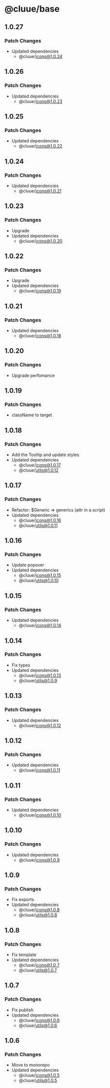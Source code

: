 # @cluue/base

## 1.0.27

### Patch Changes

- Updated dependencies
  - @cluue/icons@1.0.24

## 1.0.26

### Patch Changes

- Updated dependencies
  - @cluue/icons@1.0.23

## 1.0.25

### Patch Changes

- Updated dependencies
  - @cluue/icons@1.0.22

## 1.0.24

### Patch Changes

- Updated dependencies
  - @cluue/icons@1.0.21

## 1.0.23

### Patch Changes

- Upgrade
- Updated dependencies
  - @cluue/icons@1.0.20

## 1.0.22

### Patch Changes

- Upgrade
- Updated dependencies
  - @cluue/icons@1.0.19

## 1.0.21

### Patch Changes

- Updated dependencies
  - @cluue/icons@1.0.18

## 1.0.20

### Patch Changes

- Upgrade perfomance

## 1.0.19

### Patch Changes

- className to target

## 1.0.18

### Patch Changes

- Add the Tooltip and update styles
- Updated dependencies
  - @cluue/icons@1.0.17
  - @cluue/utils@1.0.12

## 1.0.17

### Patch Changes

- Refactor: $Generic => generics (attr in a script)
- Updated dependencies
  - @cluue/icons@1.0.16
  - @cluue/utils@1.0.11

## 1.0.16

### Patch Changes

- Update popover
- Updated dependencies
  - @cluue/icons@1.0.15
  - @cluue/utils@1.0.10

## 1.0.15

### Patch Changes

- Updated dependencies
  - @cluue/icons@1.0.14

## 1.0.14

### Patch Changes

- Fix types
- Updated dependencies
  - @cluue/icons@1.0.13
  - @cluue/utils@1.0.9

## 1.0.13

### Patch Changes

- Updated dependencies
  - @cluue/icons@1.0.12

## 1.0.12

### Patch Changes

- Updated dependencies
  - @cluue/icons@1.0.11

## 1.0.11

### Patch Changes

- Updated dependencies
  - @cluue/icons@1.0.10

## 1.0.10

### Patch Changes

- Updated dependencies
  - @cluue/icons@1.0.9

## 1.0.9

### Patch Changes

- Fix exports
- Updated dependencies
  - @cluue/icons@1.0.8
  - @cluue/utils@1.0.8

## 1.0.8

### Patch Changes

- Fix template
- Updated dependencies
  - @cluue/icons@1.0.7
  - @cluue/utils@1.0.7

## 1.0.7

### Patch Changes

- Fix publish
- Updated dependencies
  - @cluue/icons@1.0.6
  - @cluue/utils@1.0.6

## 1.0.6

### Patch Changes

- Move to monorepo
- Updated dependencies
  - @cluue/icons@1.0.5
  - @cluue/utils@1.0.5
